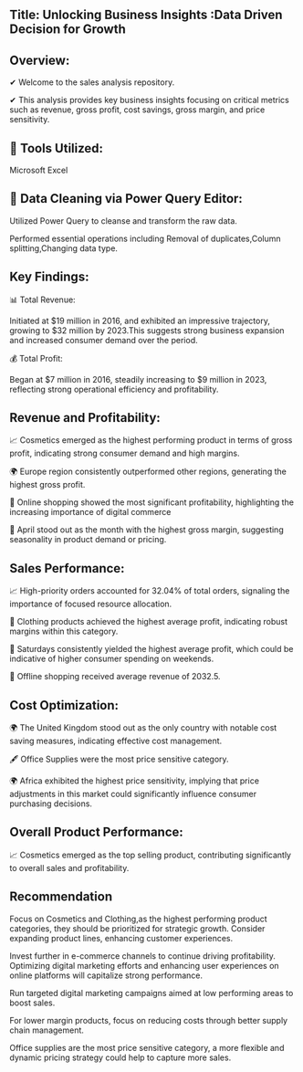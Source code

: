 ## Title: Unlocking Business Insights :Data Driven Decision for Growth

## Overview:
✔ Welcome to the  sales analysis repository.

✔ This analysis provides key business insights focusing on critical metrics such as revenue, gross profit, cost savings, gross margin, and price sensitivity.

## 🔧 Tools Utilized:

 Microsoft Excel 
 
## 📌 Data Cleaning via Power Query Editor:

Utilized Power Query to cleanse and transform the raw data.

Performed essential operations including Removal of duplicates,Column splitting,Changing data type.

## Key Findings:

📊 Total Revenue:

Initiated at $19 million in 2016, and exhibited an impressive trajectory, growing to $32 million by 2023.This suggests strong business expansion and increased consumer demand over the period.

💰 Total Profit:

Began at $7 million in 2016, steadily increasing to $9 million in 2023, reflecting strong operational efficiency and profitability.

## Revenue and Profitability:

📈 Cosmetics emerged as the highest performing product in terms of gross profit, indicating strong consumer demand and high margins.

🌍 Europe region consistently outperformed other regions, generating the highest gross profit.

🛒 Online shopping showed the most significant profitability, highlighting the increasing importance of digital commerce

📌 April stood out as the month with the highest gross margin, suggesting seasonality in product demand or pricing.

## Sales Performance:

📈 High-priority orders accounted for 32.04% of total orders, signaling the importance of focused resource allocation.

👚 Clothing products achieved the highest average profit, indicating robust margins within this category.

📅 Saturdays consistently yielded the highest average profit, which could be indicative of higher consumer spending on weekends.

🏬 Offline shopping received average revenue of 2032.5.

## Cost Optimization:

🌍 The United Kingdom stood out as the only country with notable cost saving measures, indicating effective cost management. 

🖋️ Office Supplies were the most price sensitive category.

🌍 Africa exhibited the highest price sensitivity, implying that price adjustments in this market could significantly influence consumer purchasing decisions.

## Overall Product Performance:
📈 Cosmetics emerged as the top selling product, contributing significantly to overall sales and profitability.

## Recommendation
Focus on Cosmetics and Clothing,as the highest performing product categories, they should be prioritized for strategic growth. Consider expanding product lines, enhancing customer experiences.

Invest further in e-commerce channels to continue driving profitability. Optimizing digital marketing efforts and enhancing user experiences on online platforms will capitalize strong performance.

Run targeted digital marketing campaigns aimed at low performing areas to boost sales.

For lower margin products, focus on reducing costs through better supply chain management.

Office supplies are the most price sensitive category, a more flexible and dynamic pricing strategy could help to capture more sales. 
